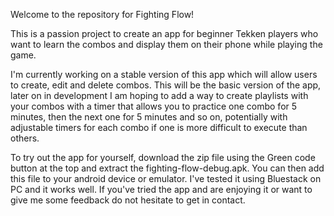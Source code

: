 Welcome to the repository for Fighting Flow!

This is a passion project to create an app for beginner Tekken players who want to learn the combos and display them on their phone while playing the game.

I'm currently working on a stable version of this app which will allow users to create, edit and delete combos. This will be the basic version of the app, later on in development I am hoping to add a way to
create playlists with your combos with a timer that allows you to practice one combo for 5 minutes, then the next one for 5 minutes and so on, potentially with adjustable timers for each combo if one is more
difficult to execute than others.

To try out the app for yourself, download the zip file using the Green code button at the top and extract the fighting-flow-debug.apk. You can then add this file to your android device or emulator. I've tested it using Bluestack on PC and it works well. If you've tried the app and are enjoying it or want to give me some feedback do not hesitate to get in contact. 
